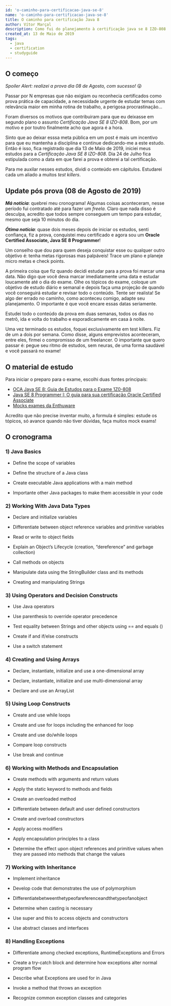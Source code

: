 ```yaml
---
id: 'o-caminho-para-certificacao-java-se-8'
name: 'o-caminho-para-certificacao-java-se-8'
title: O caminho para certificação Java 8
author: Vítor Marçal
description: Como fui do planejamento à certificação java se 8 IZO-808
created_at: 13 de Maio de 2019
tags:
  - java
  - certification
  - studyguide
---
```

## O começo

_Spoiler Alert: realizei a prova dia 08 de Agosto, com sucesso!_ &#128540;

Passar por N empresas que não exigiam ou reconhecia certificados como prova prática de capacidade, a necessidade urgente de estudar temas com relevância maior em minha rotina de trabalho, a perigosa procrastinação...

Foram diversos os motivos que contribuiram para que eu deixasse em segundo plano o assunto *Certificação Java SE 8 IZO-808*.
Bom, por um motivo e por toutro finalmente acho que agora é a hora.

Sinto que ao deixar esssa meta pública em um post é mais um incentivo para que eu mantenha a disciplina e continue dedicando-me a este estudo.
Então é isso, fica registrado que dia 13 de Maio de 2019, iniciei meus estudos para a *Certificação Java SE 8 IZO-808*. 
Dia 24 de Julho fica estipulada como a data em que farei a prova e obterei a tal certificação.

Para me auxilar nesses estudos, dividi o conteúdo em cápitulos. Estudarei cada um aliado a muitos *test killers*.

## Update pós prova (08 de Agosto de 2019)

***Má notícia***: quebrei meu cronograma! Algumas coisas aconteceram, nesse período fui contratado até para fazer um _freela_. Claro que nada disso é desculpa, acredito que todos sempre conseguem um tempo para estudar, mesmo que seja 10 minutos do dia.

***Ótima notícia***: quase dois meses depois de iniciar os estudos, senti confiança, fiz a prova,  conquistei meu certificado e agora sou um **Oracle Certified Associate, Java SE 8 Programmer**!

Um conselho que dou para quem deseja conquistar esse ou qualquer outro objetivo é: tenha metas rigorosas mas palpáveis! Trace um plano e planeje micro metas e check points. 

A primeira coisa que fiz quando decidi estudar para a prova foi marcar uma data. Não digo que você deva marcar imediatamente uma data e estudar loucamente até o dia do exame. Olhe os tópicos do exame, coloque um objetivo de estudo diário e semanal e depois faça uma projeção de quando você conseguirá estudar e revisar todo o conteúdo. Tente ser realista! Se algo der errado no caminho, como aconteceu comigo, adapte seu planejamento. O importante é que você encare essas datas seriamente.

Estudei todo o conteúdo da prova em duas semanas, todos os dias no metrô, ida e volta do trabalho e esporadicamente em casa à noite.

Uma vez terminado os estudos, foquei exclusivamente em test killers. Fiz de um a dois por semana. Como disse, alguns emprevistos aconteceram, entre eles, firmei o compromisso de um freelancer. O importante que quero passar é: pegue seu ritmo de estudos, sem neuras, de uma forma saudável e você passará no exame!

## O material de estudo

Para iniciar o preparo para o exame, escolhi duas fontes principais:

  - <a href="https://www.amazon.com.br/gp/product/8582604769/ref=ppx_yo_dt_b_asin_title_o02_s00?ie=UTF8&psc=1" target="_blank" rel="noopener noreferrer">OCA Java SE 8: Guia de Estudos para o Exame 1Z0-808</a>
  - <a href="https://ler.amazon.com.br/kp/embed?asin=B019NGYH8W&preview=newtab&linkCode=kpe&ref_=cm_sw_r_kb_dp_lkaaDbD2ZHTTR" target="_blank" rel="noopener noreferrer">Java SE 8 Programmer I: O guia para sua certificação Oracle Certified Associate</a>
  - <a href="https://enthuware.com" target="_blank" rel="noopener noreferrer">Mocks exames da Enthuware</a>
  
 Acredito que não precise inventar muito, a formula é simples: estude os tópicos, só avance quando não tiver dúvidas, faça muitos mock exams!

## O cronograma 

### 1) Java Basics

 - Define the scope of variables
 
 - Define the structure of a Java class
 
 - Create executable Java applications with a main method
 
 - Importante other Java packages to make them accessible in your code
 
### 2) Working With Java Data Types
 
 
 - Declare and initialize variables
 
 - Differentiate between object reference variables and primitive variables
 
 - Read or write to object fields
 
 - Explain an Object’s Lifecycle (creation, “dereference” and garbage  collection)
 
 - Call methods on objects
 
 - Manipulate data using the StringBuilder class and its methods
 
 - Creating and manipulating Strings
 
 
### 3) Using Operators and Decision Constructs
 
 
 - Use Java operators
 
 - Use parenthesis to override operator precedence
 
 - Test equality between Strings and other objects using == and equals ()
 
 - Create if and if/else constructs
 
 - Use a switch statement
 
 
### 4) Creating and Using Arrays
 
 
 - Declare, instantiate, initialize and use a one-dimensional array
 
 - Declare, instantiate, initialize and use multi-dimensional array
 
 - Declare and use an ArrayList
 
 
### 5) Using Loop Constructs
 
 
 - Create and use while loops
 
 - Create and use for loops including the enhanced for loop
 
 - Create and use do/while loops
 
 - Compare loop constructs
 
 - Use break and continue
 
 
### 6) Working with Methods and Encapsulation
 
 
 - Create methods with arguments and return values
 
 - Apply the static keyword to methods and fields
 
 - Create an overloaded method
 
 - Differentiate between default and user defined constructors
 
 - Create and overload constructors
 
 - Apply access modifiers
 
 - Apply encapsulation principles to a class
 
 - Determine the effect upon object references and primitive values  when they are passed into methods that change the values
 
 
### 7) Working with Inheritance
 
 
 - Implement inheritance
 
 - Develop code that demonstrates the use of polymorphism
 
 - Differentiatebetweenthetypeofareferenceandthetypeofanobject
 
 - Determine when casting is necessary
 
 - Use super and this to access objects and constructors
 
 - Use abstract classes and interfaces
 
 
### 8) Handling Exceptions
  
 - Differentiate among checked exceptions, RuntimeExceptions and  Errors
 
 - Create a try-catch block and determine how exceptions alter normal  program flow
 
 - Describe what Exceptions are used for in Java
 
 - Invoke a method that throws an exception
 
 - Recognize common exception classes and categories
